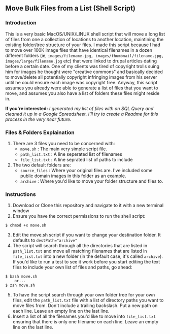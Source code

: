 ## Move Bulk Files from a List (Shell Script)

### Introduction
This is a very basic MacOS/UNIX/LINUX shell script that will move a long list of files from one a collection of locations to another location, maintining the existing folder/tree structure of your files. I made this script because I had to move over 100K image files that have identical filenames in a dozen different folders (ie, `images/filename.jpg, images/thumbnail/filename.jpg, images/large/filename.jpg` etc) that were linked to drupal articles dating before a certain date. One of my clients was tired of copyright trolls suing him for images he thought were "creative commons" and basically decided to move/delete all potentially copyright infringing images from his server until he could ensure each image was copyright free. Anyway, this script assumes you already were able to generate a list of files that you want to move, and assumes you also have a list of folders these files might reside in.

**If you're interested:** *I generated my list of files with an SQL Query and cleaned it up in a Google Spreadsheet. I'll try to create a Readme for this process in the very near future.*

### Files & Folders Explaination
1. There are 3 files you need to be concerned with:
   - `move.sh` : The main very simple script file.
   - `path_list.txt` : A line seperated list of filenames
   - `file_list.txt` : A line seprated list of paths to include
1. The two default folders are:
   - `source_files` : Where your original files are. I've included some public domain images in this folder as an example.
   - `archive` : Where you'd like to move your folder structure and files to.

### Instructions
1. Download or Clone this repository and navigate to it with a new terminal window
2. Ensure you have the correct permissions to run the shell script:
```
$ chmod +x move.sh
```
3. Edit the move.sh script if you want to change your destination folder. It defaults to `destPath="archive"`
4. The script will search through all the directories that are listed in `path_list.txt` and move all matching filenames that are listed in `file_list.txt` into a new folder (in the default case, it's called `archive`). If you'd like to run a test to see it work before you start editing the text files to include your own list of files and paths, go ahead:
```
$ bash move.sh
    or...
$ zsh move.sh
```
5. To have the script search through your own folder tree for your own files, edit the `path_list.txt` file with a list of directory paths you want to move files from. Don't include a trailing backslash. Put a new path on each line. Leave an empty line on the last line.
6. Insert a list of all the filenames you'd like to move into `file_list.txt` ensuring that there is only one filename on each line. Leave an empty line on the last line.